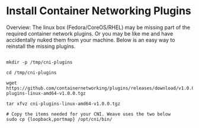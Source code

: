 
# Install Container Networking Plugins

Overview: The linux box (Fedora/CoreOS/RHEL) may be missing part of the required container network plugins. Or you may be like me and have accidentally nuked them from your machine. Below is an easy way to reinstall the missing plugins. 

```shell

mkdir -p /tmp/cni-plugins

cd /tmp/cni-plugins

wget https://github.com/containernetworking/plugins/releases/download/v1.0.0/cni-plugins-linux-amd64-v1.0.0.tgz

tar xfvz cni-plugins-linux-amd64-v1.0.0.tgz

# Copy the items needed for your CNI. Weave uses the two below
sudo cp {loopback,portmap} /opt/cni/bin/

```

